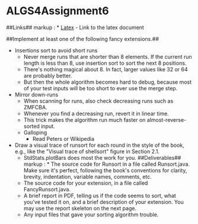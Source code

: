 # ALGS4Assignment6

##Links##
markup : * [Latex](https://www.overleaf.com/14446504vvcksxyhqtpx) - Link to the latex document

##Implement at least one of the following fancy extensions.##
* Insertions sort to avoid short runs
	* Never merge runs that are shorter than 8 elements. If the current run length is less than 8, use insertion sort to sort the next 8 positions.
	* There's nothing magical about 8. In fact, larger values like 32 or 64 are probably better. 
	* But then the whole algorithm becomes hard to debug, because most of your test inputs will be  too short to ever use the merge step.
* Mirror down-runs
	* When scanning for runs, also check decreasing runs such as ZMFCBA.
	* Whenever you find a decreasing run, revert it in linear time.
	* This trick makes the algorithm run much faster on almost-reverse-sorted input.
	* Galloping
		* Read Peters or Wikipedia
* Draw a visual trace of runsort for each round in the style of the book, e.g., like the "Visual trace of shellsort" figure in Section 2.1.
	* StdStats.plotBars does most the work for you.
##Deliverables##
markup : * The source code for Runsort in a file called Runsort.java. Make sure it's perfect, following the book's conventions for clarity, brevity, indentation, variable names, comments, etc.
	 * The source code for your extension, in a file called FancyRunsort.java.
	 * A brief report in PDF, telling us if the code seems to sort, what you've tested it on, and a brief description of your extension. You may use the report skeleton on the next page.
	 * Any input files that gave your sorting algorithm trouble.
